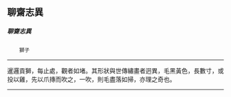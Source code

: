 

## 聊齋志異

##### 聊齋志異
　　`獅子`

* * *

暹邏貢獅，每止處，觀者如堵。其形狀與世傳繡畫者迥異，毛黑黃色，長數寸，或投以雞，先以爪摶而吹之，一吹，則毛盡落如掃，亦理之奇也。

* * *

